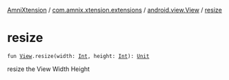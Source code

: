 [AmniXtension](../../index.md) / [com.amnix.xtension.extensions](../index.md) / [android.view.View](index.md) / [resize](./resize.md)

# resize

`fun `[`View`](https://developer.android.com/reference/android/view/View.html)`.resize(width: `[`Int`](https://kotlinlang.org/api/latest/jvm/stdlib/kotlin/-int/index.html)`, height: `[`Int`](https://kotlinlang.org/api/latest/jvm/stdlib/kotlin/-int/index.html)`): `[`Unit`](https://kotlinlang.org/api/latest/jvm/stdlib/kotlin/-unit/index.html)

resize the View Width Height

